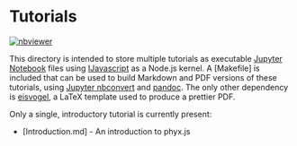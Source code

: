 # Tutorials

[![nbviewer](https://raw.githubusercontent.com/jupyter/design/master/logos/Badges/nbviewer_badge.svg)](https://nbviewer.jupyter.org/github/phyloref/phyx.js/tree/master/tutorials/)


This directory is intended to store multiple tutorials as executable [Jupyter Notebook]
files using [IJavascript] as a Node.js kernel. A [Makefile] is included that can be used
to build Markdown and PDF versions of these tutorials, using [Jupyter nbconvert] and
[pandoc]. The only other dependency is [eisvogel], a LaTeX template used to produce a
prettier PDF.

Only a single, introductory tutorial is currently present:
- [Introduction.md] - An introduction to phyx.js


  [Jupyter Notebook]: https://jupyter.org/
  [IJavascript]: https://github.com/n-riesco/ijavascript
  [Jupyter nbconvert]: https://nbconvert.readthedocs.io/
  [pandoc]: https://pandoc.org/
  [eisvogel]: https://github.com/Wandmalfarbe/pandoc-latex-template/blob/4909f13d58bb4c66243def1f6e01becd1820c767/eisvogel.tex
